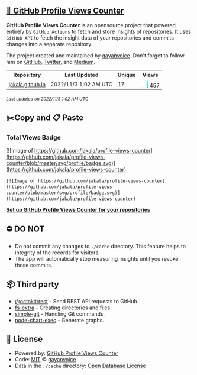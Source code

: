 ## [🚀 GitHub Profile Views Counter](https://github.com/gayanvoice/github-profile-views-counter)
**GitHub Profile Views Counter** is an opensource project that powered entirely by  `GitHub Actions` to fetch and store insights of repositories.
It uses `GitHub API` to fetch the insight data of your repositories and commits changes into a separate repository.

The project created and maintained by [gayanvoice](https://github.com/gayanvoice). Don't forget to follow him on [GitHub](https://github.com/gayanvoice), [Twitter](https://twitter.com/gayanvoice), and [Medium](https://gayanvoice.medium.com/).

<table>
	<tr>
		<th>
			Repository
		</th>
		<th>
			Last Updated
		</th>
		<th>
			Unique
		</th>
		<th>
			Views
		</th>
	</tr>
	<tr>
		<td>
			<a href="https://github.com/jakala/profile-views-counter/tree/master/readme/18893494/year.md">
				jakala.github.io
			</a>
		</td>
		<td>
			2022/11/3 1:02 AM UTC
		</td>
		<td>
			17
		</td>
		<td>
			<img alt="Response time graph" src="https://github.com/jakala/profile-views-counter/raw/master/graph/18893494/small/year.png" height="20"> 457
		</td>
	</tr>
</table>

<small><i>Last updated on 2022/11/5 1:02 AM UTC</i></small>

## ✂️Copy and 📋 Paste
### Total Views Badge
[![Image of https://github.com/jakala/profile-views-counter](https://github.com/jakala/profile-views-counter/blob/master/svg/profile/badge.svg)](https://github.com/jakala/profile-views-counter)

```readme
[![Image of https://github.com/jakala/profile-views-counter](https://github.com/jakala/profile-views-counter/blob/master/svg/profile/badge.svg)](https://github.com/jakala/profile-views-counter)
```
[**Set up GitHub Profile Views Counter for your repositories**](https://github.com/gayanvoice/github-profile-views-counter)
## ⛔ DO NOT
- Do not commit any changes to `./cache` directory. This feature helps to integrity of the records for visitors.
- The app will automatically stop measuring insights until you revoke those commits.
## 📦 Third party

- [@octokit/rest](https://www.npmjs.com/package/@octokit/rest) - Send REST API requests to GitHub.
- [fs-extra](https://www.npmjs.com/package/fs-extra) - Creating directories and files.
- [simple-git](https://www.npmjs.com/package/simple-git) - Handling Git commands.
- [node-chart-exec](https://www.npmjs.com/package/node-chart-exec) - Generate graphs.
## 📄 License
- Powered by: [GitHub Profile Views Counter](https://github.com/gayanvoice/github-profile-views-counter)
- Code: [MIT](./LICENSE) © [gayanvoice](https://github.com/gayanvoice)
- Data in the `./cache` directory: [Open Database License](https://opendatacommons.org/licenses/odbl/1-0/)